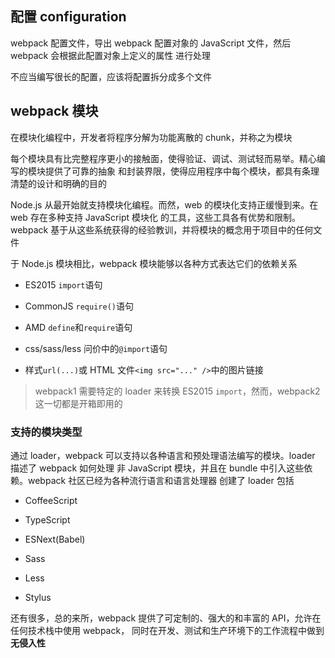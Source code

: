 ## 配置 configuration

webpack 配置文件，导出 webpack 配置对象的 JavaScript 文件，然后 webpack 会根据此配置对象上定义的属性
进行处理

不应当编写很长的配置，应该将配置拆分成多个文件

## webpack 模块

在模块化编程中，开发者将程序分解为功能离散的 chunk，并称之为模块

每个模块具有比完整程序更小的接触面，使得验证、调试、测试轻而易举。精心编写的模块提供了可靠的抽象
和封装界限，使得应用程序中每个模块，都具有条理清楚的设计和明确的目的

Node.js 从最开始就支持模块化编程。而然，web 的模块化支持正缓慢到来。在 web 存在多种支持 JavaScript 模块化
的工具，这些工具各有优势和限制。webpack 基于从这些系统获得的经验教训，并将模块的概念用于项目中的任何文件

于 Node.js 模块相比，webpack 模块能够以各种方式表达它们的依赖关系

- ES2015 `import`语句

- CommonJS `require()`语句

- AMD `define`和`require`语句

- css/sass/less 问价中的`@import`语句

- 样式`url(...)`或 HTML 文件`<img src="..." />`中的图片链接

> webpack1 需要特定的 loader 来转换 ES2015 `import`，然而，webpack2 这一切都是开箱即用的

### 支持的模块类型

通过 loader，webpack 可以支持以各种语言和预处理语法编写的模块。loader 描述了 webpack 如何处理
非 JavaScript 模块，并且在 bundle 中引入这些依赖。webpack 社区已经为各种流行语言和语言处理器
创建了 loader 包括

- CoffeeScript

- TypeScript

- ESNext(Babel)

- Sass

- Less

- Stylus

还有很多，总的来所，webpack 提供了可定制的、强大的和丰富的 API，允许在任何技术栈中使用 webpack，
同时在开发、测试和生产环境下的工作流程中做到**无侵入性**
